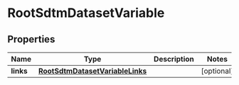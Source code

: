 

# RootSdtmDatasetVariable


## Properties

Name | Type | Description | Notes
------------ | ------------- | ------------- | -------------
**links** | [**RootSdtmDatasetVariableLinks**](RootSdtmDatasetVariableLinks.md) |  |  [optional]




